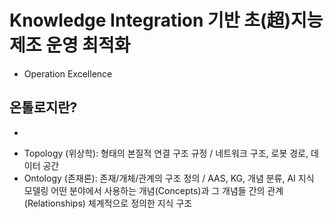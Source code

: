 # Knowledge Integration 기반 초(超)지능 제조 운영 최적화
- Operation Excellence

## 온톨로지란? 

- ~~~~logy는 그리스어 logos(이성/이론/학문)에서 유래해 “~학” 또는 “~연구”의 의미
- Topology (위상학):  형태의 본질적 연결 구조 규정 /  네트워크 구조, 로봇 경로, 데이터 공간
- Ontology (존재론):  존재/개체/관계의 구조 정의    /  AAS, KG, 개념 분류, AI 지식 모델링
                                       어떤 분야에서 사용하는 개념(Concepts)과 그 개념들 간의 관계(Relationships)
                                       체계적으로 정의한 지식 구조
